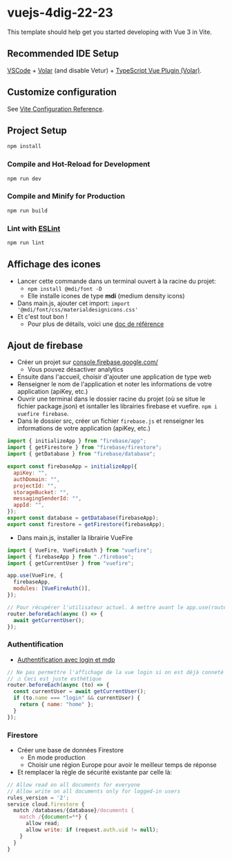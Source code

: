 # vuejs-4dig-22-23

This template should help get you started developing with Vue 3 in Vite.

## Recommended IDE Setup

[VSCode](https://code.visualstudio.com/) + [Volar](https://marketplace.visualstudio.com/items?itemName=Vue.volar) (and disable Vetur) + [TypeScript Vue Plugin (Volar)](https://marketplace.visualstudio.com/items?itemName=Vue.vscode-typescript-vue-plugin).

## Customize configuration

See [Vite Configuration Reference](https://vitejs.dev/config/).

## Project Setup

```sh
npm install
```

### Compile and Hot-Reload for Development

```sh
npm run dev
```

### Compile and Minify for Production

```sh
npm run build
```

### Lint with [ESLint](https://eslint.org/)

```sh
npm run lint
```

## Affichage des icones

- Lancer cette commande dans un terminal ouvert à la racine du projet:
  - `npm install @mdi/font -D`
  - Elle installe icones de type **mdi** (medium density icons)
- Dans main.js, ajouter cet import: `import '@mdi/font/css/materialdesignicons.css'`
- Et c'est tout bon !
  - Pour plus de détails, voici une [doc de référence](https://vuetifyjs.com/en/features/icon-fonts/#material-design-icons)

## Ajout de firebase

- Créer un projet sur [console.firebase.google.com/](https://console.firebase.google.com/)
  - Vous pouvez désactiver analytics
- Ensuite dans l'accueil, choisir d'ajouter une application de type web
- Renseigner le nom de l'application et noter les informations de votre application (apiKey, etc.)
- Ouvrir une terminal dans le dossier racine du projet (où se situe le fichier package.json) et isntaller les librairies firebase et vuefire. `npm i vuefire firebase`.
- Dans le dossier src, créer un fichier `firebase.js` et renseigner les informations de votre application (apiKey, etc.)

```js
import { initializeApp } from "firebase/app";
import { getFirestore } from "firebase/firestore";
import { getDatabase } from "firebase/database";

export const firebaseApp = initializeApp({
  apiKey: "",
  authDomain: "",
  projectId: "",
  storageBucket: "",
  messagingSenderId: "",
  appId: "",
});
export const database = getDatabase(firebaseApp);
export const firestore = getFirestore(firebaseApp);
```

- Dans main.js, installer la librairie VueFire

```js
import { VueFire, VueFireAuth } from "vuefire";
import { firebaseApp } from "./firebase";
import { getCurrentUser } from "vuefire";

app.use(VueFire, {
  firebaseApp,
  modules: [VueFireAuth()],
});

// Pour récupérer l'utilisateur actuel. A mettre avant le app.use(router)
router.beforeEach(async () => {
  await getCurrentUser();
});
```

### Authentification

- [Authentification avec login et mdp](https://firebase.google.com/docs/auth/web/password-auth)

```js
// Ne pas permettre l'affichage de la vue login si on est déjà conneté
// ⚠ Ceci est juste esthétique
router.beforeEach(async (to) => {
  const currentUser = await getCurrentUser();
  if (to.name === "login" && currentUser) {
    return { name: "home" };
  }
});
```

### Firestore

- Créer une base de données Firestore
  - En mode production
  - Choisir une région Europe pour avoir le meilleur temps de réponse
- Et remplacer la règle de sécurité existante par celle là:

```js
// Allow read on all documents for everyone
// Allow write on all documents only for logged-in users
rules_version = '2';
service cloud.firestore {
  match /databases/{database}/documents {
    match /{document=**} {
      allow read;
      allow write: if (request.auth.uid != null);
    }
  }
}
```
